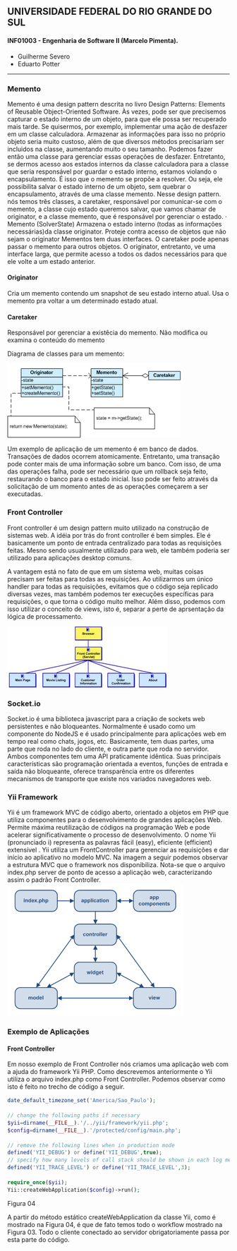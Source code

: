 ## UNIVERSIDADE FEDERAL DO RIO GRANDE DO SUL
#### INF01003 - Engenharia de Software II (Marcelo Pimenta).
- Guilherme Severo
- Eduarto Potter
---------------

### Memento


Memento é uma design pattern descrita no livro Design Patterns: Elements of Reusable Object-Oriented Software.
Às vezes, pode ser que precisemos capturar o estado interno de um objeto, para que ele possa ser recuperado mais tarde. Se quisermos, por exemplo, implementar uma ação de desfazer em um classe calculadora. Armazenar as informações para isso no próprio objeto seria muito custoso, além de que diversos métodos precisariam ser incluidos na classe, aumentando muito o seu tamanho. Podemos fazer então uma classe para gerenciar essas operações de desfazer. Entretanto, se dermos acesso aos estados internos da classe calculadora para a classe que seria responsável por guardar o estado interno, estamos violando o encapsulamento. É isso que o memento se propõe a resolver. Ou seja, ele possibilita salvar o estado interno de um objeto, sem quebrar o encapsulamento, através de uma classe memento.
Nesse design pattern. nós temos três classes, a caretaker, responsável por comunicar-se com o memento, a classe cujo estado queremos salvar, que vamos chamar de originator, e a classe memento, que é responsável por gerenciar o estado.
· Memento (SolverState) 
Armazena o estado interno (todas as informações necessárias)da classe originator. 
Proteje contra acesso de objetos que não sejam o originator
Mementos tem duas interfaces. O caretaker pode apenas passar o memento para outros objetos. O originator, entretanto, ve uma interface larga, que permite acesso a todos os dados necessários para que ele volte a um estado anterior.

#### Originator 
Cria um memento contendo um snapshot de seu estado interno atual. 
Usa o memento pra voltar a um determinado estado atual.

#### Caretaker
Responsável por gerenciar a existêcia do memento.
Não modifica ou examina o conteúdo do memento

Diagrama de classes para um memento:

![Figura 01](images/figura01.gif "Figura 01")

Um exemplo de aplicação de um memento é em banco de dados. Transações de dados ocorrem atomicamente. Entretanto, uma transação pode conter mais de uma informação sobre um banco. Com isso, de uma das operações falha, pode ser necessário que um rollback seja feito, restaurando o banco para o estado inicial. Isso pode ser feito através da solicitação de um momento antes de as operações começarem a ser executadas.

### Front Controller


Front controller é um design pattern muito utilizado na construção de sistemas web. A idéia por trás do front controller é bem simples.  Ele é basicamente um ponto de entrada centralizado para todas as requisições feitas. Mesno sendo usualmente utilizado para web, ele também poderia ser utilizado para aplicações desktop comuns.

A vantagem está no fato de que em um sistema web, muitas coisas precisam ser feitas para todas as requisições. Ao utilizarmos um único handler para todas as requisições, evitamos que o código seja replicado diversas vezes, mas também podemos ter execuções específicas para requisições, o que torna o código muito melhor. Além disso, podemos com isso utilizar o conceito de views, isto é, separar a perte de aprsentação da lógica de processamento.

![Figura 02](images/figura02.jpg "Figura 02")


### Socket.io

Socket.io é uma biblioteca javascript para a criação de sockets web persistentes e não bloqueantes. Normalmente é usado como um componente do NodeJS e é usado principalmente para aplicações web em tempo real como chats, jogos, etc. Basicamente, tem duas partes, uma parte que roda no lado do cliente, e outra parte que roda no servidor. Ambos componentes tem uma API praticamente idêntica. Suas principais características são programação orientada a eventos, funções de entrada e saída não bloqueante, oferece transparência entre os diferentes mecanismos de transporte que existe nos variados navegadores web. 



### Yii Framework


Yii é um framework MVC de código aberto, orientado a objetos em PHP que utiliza componentes para o desenvolvimento de grandes aplicações Web. Permite máxima reutilização de códigos na programação Web e pode acelerar significativamente o processo de desenvolvimento. O nome Yii (pronunciado i) representa as palavras fácil (easy), eficiente (efficient) extensível .
Yii utiliza um FrontController para gerenciar as requisições e dar início ao aplicativo no modelo MVC.
Na imagem a seguir podemos observar a estrutura MVC que o framework nos disponibiliza. Nota-se que o arquivo index.php server de ponto de acesso a aplicação web, caracterizando assim o padrão Front Controller.
![Figura 03](images/figura03.png "Figura 03")

### Exemplo de Aplicações


#### Front Controller
Em nosso exemplo de Front Controller nós criamos uma aplicação web com a ajuda do framework Yii PHP. Como descrevemos anteriormente o Yii utiliza o arquivo index.php como Front Controller. Podemos observar como isto é feito no trecho de código a seguir.

```php
date_default_timezone_set('America/Sao_Paulo');

// change the following paths if necessary
$yii=dirname(__FILE__).'/../yii/framework/yii.php';
$config=dirname(__FILE__).'/protected/config/main.php';

// remove the following lines when in production mode
defined('YII_DEBUG') or define('YII_DEBUG',true);
// specify how many levels of call stack should be shown in each log message
defined('YII_TRACE_LEVEL') or define('YII_TRACE_LEVEL',3);

require_once($yii);
Yii::createWebApplication($config)->run();

```
Figura 04

A partir do método estático createWebApplication da classe Yii, como é mostrado na Figura 04,  é que de fato temos todo o workflow mostrado na Figura 03. Todo o cliente conectado ao servidor obrigatoriamente passa por esta parte do código.  


